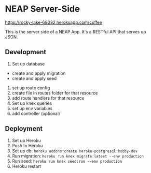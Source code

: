 # NEAP Server-Side

https://rocky-lake-69382.herokuapp.com/coffee

This is the server side of a NEAP App. It's a RESTful API that serves up JSON.

## Development

1. Set up database
  - create and apply migration
  - create and apply seed
1. set up route config
1. create file in routes folder for that resource
1. add route handlers for that resource
1. Set up knex queries
1. set up env variables
1. add controller (optional)

## Deployment

1. Set up Heroku
1. Push to Heroku
1. Set up db: `heroku addons:create heroku-postgresql:hobby-dev`
1. Run migration: `heroku run knex migrate:latest --env production`
1. Run seed: `heroku run knex seed:run --env production`
1. Heroku restart
